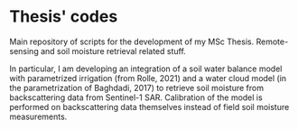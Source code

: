 # Thesis' codes
Main repository of scripts for the development of my MSc Thesis. Remote-sensing and soil moisture retrieval related stuff.

In particular, I am developing an integration of a soil water balance model with parametrized irrigation (from Rolle, 2021) and a water cloud model (in the parametrization of Baghdadi, 2017) to retrieve soil moisture from backscattering data from Sentinel-1 SAR. Calibration of the model is performed on backscattering data themselves instead of field soil moisture measurements.
